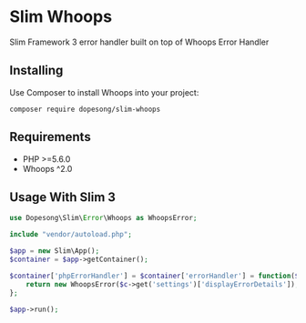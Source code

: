 # Slim Whoops

Slim Framework 3 error handler built on top of Whoops Error Handler

## Installing

Use Composer to install Whoops into your project:
```
composer require dopesong/slim-whoops
```

## Requirements
- PHP >=5.6.0
- Whoops ^2.0

## Usage With Slim 3

```php
use Dopesong\Slim\Error\Whoops as WhoopsError;

include "vendor/autoload.php";

$app = new Slim\App();
$container = $app->getContainer();

$container['phpErrorHandler'] = $container['errorHandler'] = function($c) {
    return new WhoopsError($c->get('settings')['displayErrorDetails']);
};

$app->run();
```